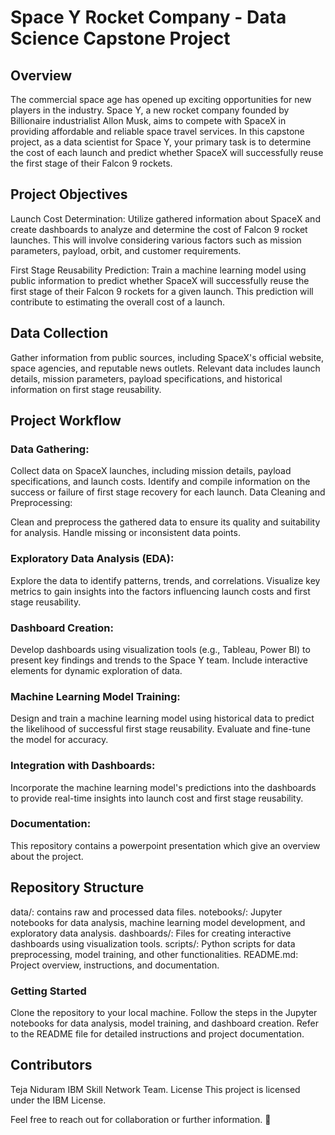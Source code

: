 # Space Y Rocket Company - Data Science Capstone Project
## Overview
The commercial space age has opened up exciting opportunities for new players in the industry. Space Y, a new rocket company founded by Billionaire industrialist Allon Musk, aims to compete with SpaceX in providing affordable and reliable space travel services. In this capstone project, as a data scientist for Space Y, your primary task is to determine the cost of each launch and predict whether SpaceX will successfully reuse the first stage of their Falcon 9 rockets.

## Project Objectives
Launch Cost Determination: Utilize gathered information about SpaceX and create dashboards to analyze and determine the cost of Falcon 9 rocket launches. This will involve considering various factors such as mission parameters, payload, orbit, and customer requirements.

First Stage Reusability Prediction: Train a machine learning model using public information to predict whether SpaceX will successfully reuse the first stage of their Falcon 9 rockets for a given launch. This prediction will contribute to estimating the overall cost of a launch.

## Data Collection
Gather information from public sources, including SpaceX's official website, space agencies, and reputable news outlets. Relevant data includes launch details, mission parameters, payload specifications, and historical information on first stage reusability.

## Project Workflow
### Data Gathering:

Collect data on SpaceX launches, including mission details, payload specifications, and launch costs.
Identify and compile information on the success or failure of first stage recovery for each launch.
Data Cleaning and Preprocessing:

Clean and preprocess the gathered data to ensure its quality and suitability for analysis.
Handle missing or inconsistent data points.
### Exploratory Data Analysis (EDA):

Explore the data to identify patterns, trends, and correlations.
Visualize key metrics to gain insights into the factors influencing launch costs and first stage reusability.
### Dashboard Creation:

Develop dashboards using visualization tools (e.g., Tableau, Power BI) to present key findings and trends to the Space Y team.
Include interactive elements for dynamic exploration of data.
### Machine Learning Model Training:

Design and train a machine learning model using historical data to predict the likelihood of successful first stage reusability.
Evaluate and fine-tune the model for accuracy.
### Integration with Dashboards:

Incorporate the machine learning model's predictions into the dashboards to provide real-time insights into launch cost and first stage reusability.
### Documentation:

This repository contains a powerpoint presentation which give an overview about the project.
## Repository Structure
data/: contains raw and processed data files.
notebooks/: Jupyter notebooks for data analysis, machine learning model development, and exploratory data analysis.
dashboards/: Files for creating interactive dashboards using visualization tools.
scripts/: Python scripts for data preprocessing, model training, and other functionalities.
README.md: Project overview, instructions, and documentation.
### Getting Started
Clone the repository to your local machine.
Follow the steps in the Jupyter notebooks for data analysis, model training, and dashboard creation.
Refer to the README file for detailed instructions and project documentation.
## Contributors
Teja Niduram
IBM Skill Network Team.
License
This project is licensed under the IBM License.

Feel free to reach out for collaboration or further information. 🚀




